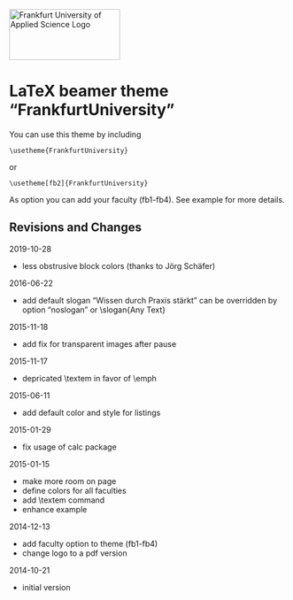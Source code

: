 <img class="float: left" width="200" height="92" src="https://www.frankfurt-university.de/typo3conf/ext/dkd_fuas/Resources/Public/Images/logo.svg" alt="Frankfurt University of Applied Science Logo" />

LaTeX beamer theme “FrankfurtUniversity”
========================================

You can use this theme by including

    \usetheme{FrankfurtUniversity}

or

    \usetheme[fb2]{FrankfurtUniversity}

As option you can add your faculty (fb1-fb4).  See example for more details.


Revisions and Changes
---------------------

2019-10-28
 * less obstrusive block colors (thanks to Jörg Schäfer)

2016-06-22
 * add default slogan “Wissen durch Praxis stärkt”
   can be overridden by option “noslogan” or \slogan{Any Text}

2015-11-18
 * add fix for transparent images after pause

2015-11-17
 * depricated \textem in favor of \emph

2015-06-11
 * add default color and style for listings

2015-01-29
 * fix usage of calc package

2015-01-15
 * make more room on page
 * define colors for all faculties
 * add \textem command
 * enhance example

2014-12-13
 * add faculty option to theme (fb1-fb4)
 * change logo to a pdf version

2014-10-21
 * initial version

